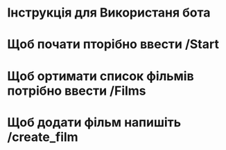 #     Інструкція для Використаня бота
#     Щоб почати пторібно ввести /Start
#     Щоб ортимати список фільмів потрібно ввести /Films
#     Щоб додати фільм напишіть /create_film
